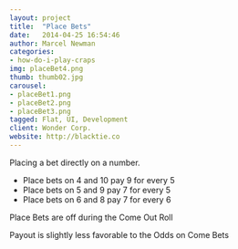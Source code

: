 ```yaml
---
layout: project
title:  "Place Bets"
date:   2014-04-25 16:54:46
author: Marcel Newman
categories:
- how-do-i-play-craps
img: placeBet4.png
thumb: thumb02.jpg
carousel:
- placeBet1.png
- placeBet2.png
- placeBet3.png
tagged: Flat, UI, Development
client: Wonder Corp.
website: http://blacktie.co
---
```

Placing a bet directly on a number.

- Place bets on 4 and 10 pay 9 for every 5
- Place bets on 5 and 9 pay 7 for every 5
- Place bets on 6 and 8 pay 7 for every 6

Place Bets are off during the Come Out Roll

Payout is slightly less favorable to the Odds on Come Bets
